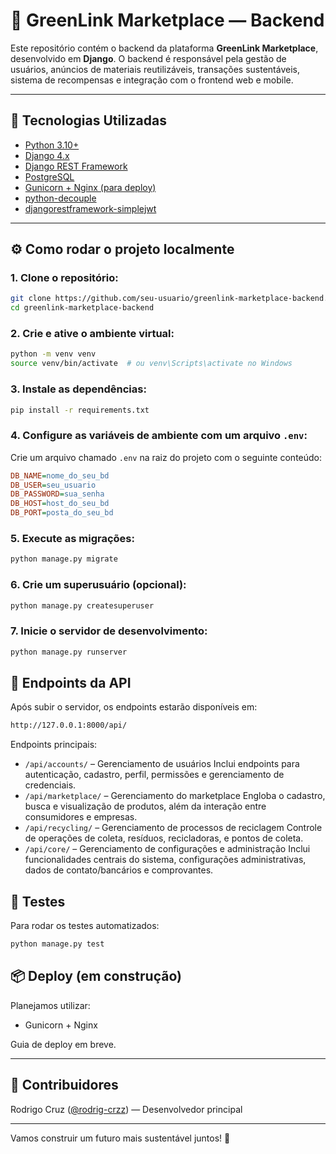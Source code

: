 # 🌱 GreenLink Marketplace — Backend

Este repositório contém o backend da plataforma **GreenLink Marketplace**, desenvolvido em **Django**. O backend é responsável pela gestão de usuários, anúncios de materiais reutilizáveis, transações sustentáveis, sistema de recompensas e integração com o frontend web e mobile.

---

## 🚀 Tecnologias Utilizadas

- [Python 3.10+](https://www.python.org/)
- [Django 4.x](https://www.djangoproject.com/)
- [Django REST Framework](https://www.django-rest-framework.org/)
- [PostgreSQL](https://www.postgresql.org/)
- [Gunicorn + Nginx (para deploy)](https://gunicorn.org/)
- [python-decouple](https://github.com/henriquebastos/python-decouple)
- [djangorestframework-simplejwt](https://github.com/jazzband/djangorestframework-simplejwt)

---

## ⚙️ Como rodar o projeto localmente

### 1. Clone o repositório:

```bash
git clone https://github.com/seu-usuario/greenlink-marketplace-backend.git
cd greenlink-marketplace-backend
```

### 2. Crie e ative o ambiente virtual:

```bash
python -m venv venv
source venv/bin/activate  # ou venv\Scripts\activate no Windows
```

### 3. Instale as dependências:

```bash
pip install -r requirements.txt
```

### 4. Configure as variáveis de ambiente com um arquivo `.env`:

Crie um arquivo chamado `.env` na raiz do projeto com o seguinte conteúdo:

```ini
DB_NAME=nome_do_seu_bd
DB_USER=seu_usuario
DB_PASSWORD=sua_senha
DB_HOST=host_do_seu_bd
DB_PORT=posta_do_seu_bd
```

### 5. Execute as migrações:

```bash
python manage.py migrate
```

### 6. Crie um superusuário (opcional):

```bash
python manage.py createsuperuser
```

### 7. Inicie o servidor de desenvolvimento:

```bash
python manage.py runserver
```

## 📡 Endpoints da API

Após subir o servidor, os endpoints estarão disponíveis em:

```bash
http://127.0.0.1:8000/api/
```

Endpoints principais:

- `/api/accounts/` – Gerenciamento de usuários
Inclui endpoints para autenticação, cadastro, perfil, permissões e gerenciamento de credenciais.
- `/api/marketplace/` – Gerenciamento do marketplace
Engloba o cadastro, busca e visualização de produtos, além da interação entre consumidores e empresas.
- `/api/recycling/` – Gerenciamento de processos de reciclagem
Controle de operações de coleta, resíduos, recicladoras, e pontos de coleta.
- `/api/core/` – Gerenciamento de configurações e administração
Inclui funcionalidades centrais do sistema, configurações administrativas, dados de contato/bancários e comprovantes.

## 🧪 Testes

Para rodar os testes automatizados:

```bash
python manage.py test
```

## 📦 Deploy (em construção)

Planejamos utilizar:

- Gunicorn + Nginx

Guia de deploy em breve.

---

## 👥 Contribuidores

Rodrigo Cruz ([@rodrig-crzz](https://github.com/rodrig-crzz)) — Desenvolvedor principal

---

Vamos construir um futuro mais sustentável juntos! 🌱
